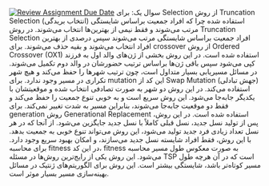 [![Review Assignment Due Date](https://classroom.github.com/assets/deadline-readme-button-22041afd0340ce965d47ae6ef1cefeee28c7c493a6346c4f15d667ab976d596c.svg)](https://classroom.github.com/a/ewMf7vy3)
سوال یک:
برای Selection از روش Truncation Selection (انتخاب بریدگی) استفاده شده چرا که افراد جمعیت براساس شایستگی مرتب می‌شوند و فقط نیمی از بهترین‌ها انتخاب می‌شوند. در روش Truncation Selection افراد جمعیت براساس شایستگی مرتب می‌شوند سپس درصدی از بهترین افراد انتخاب می‌شوند و بقیه حذف می‌شوند.
برای crossover از روش Ordered Crossover (OX1) استفاده شده است. در این روش بخشی از ژن‌های والد اول به فرزند کپی می‌شود سپس باقی ژن‌ها براساس ترتیب حضورشان در والد دوم تکمیل می‌شوند. در مسائل مسیر‌یابی بسیار متداول است، چون ترتیب شهرها را حفظ می‌کند و هیچ شهر تکراری در مسیر وجود ندارد.
برای mutation این کد از Swap Mutation (جهش تبادلی) استفاده می‌کند. در این روش دو شهر به صورت تصادفی انتخاب شده و موقعیتشان با یکدیگر جابه‌جا می‌شود. این روش سریع است و به خوبی تنوع جمعیت را حفظ می‌کند و فقط دو موقعیت جابه‌جا می‌شوند، بنابراین مسیر به شدت تغییر نمی‌کند.
برای generation روش Generational Replacement استفاده شده است. در این روش، پس از تولید نسل جدید، نسل قبلی کاملاً با نسل جدید جایگزین می‌شود. از آنجا که در هر نسل تعداد زیادی فرد جدید تولید می‌شود، این روش می‌تواند تنوع خوبی به جمعیت بدهد. با این روش، فقط افراد شایسته نسل جدید می‌سازند، و امکان بهبود سریع وجود دارد.
برای محاسبه fitness در این کد، fitness به صورت معکوس طول مسیر محاسبه می‌شود. این روش یکی از رایج‌ترین روش‌ها در مسئله TSP است که در آن هرچه طول مسیر کوتاه‌تر باشد، شایستگی بیشتر است. این روش برای الگوریتم‌های ژنتیک در مسائل بهینه‌سازی مسیر بسیار موثر است.
